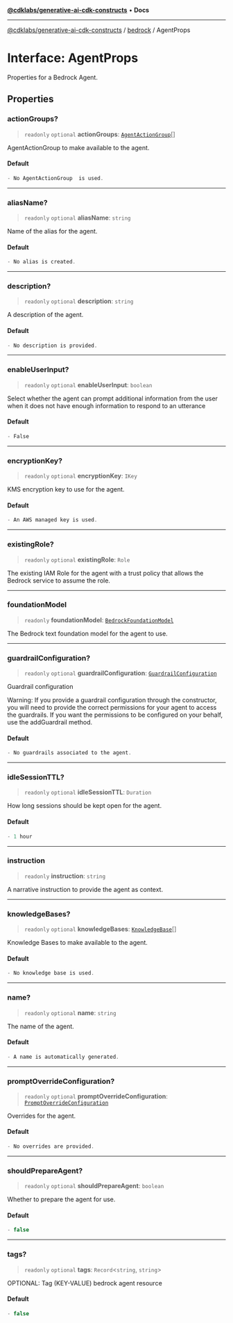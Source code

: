 [**@cdklabs/generative-ai-cdk-constructs**](../../../README.md) • **Docs**

***

[@cdklabs/generative-ai-cdk-constructs](../../../README.md) / [bedrock](../README.md) / AgentProps

# Interface: AgentProps

Properties for a Bedrock Agent.

## Properties

### actionGroups?

> `readonly` `optional` **actionGroups**: [`AgentActionGroup`](../classes/AgentActionGroup.md)[]

AgentActionGroup to make available to the agent.

#### Default

```ts
- No AgentActionGroup  is used.
```

***

### aliasName?

> `readonly` `optional` **aliasName**: `string`

Name of the alias for the agent.

#### Default

```ts
- No alias is created.
```

***

### description?

> `readonly` `optional` **description**: `string`

A description of the agent.

#### Default

```ts
- No description is provided.
```

***

### enableUserInput?

> `readonly` `optional` **enableUserInput**: `boolean`

Select whether the agent can prompt additional
information from the user when it does not have
enough information to respond to an utterance

#### Default

```ts
- False
```

***

### encryptionKey?

> `readonly` `optional` **encryptionKey**: `IKey`

KMS encryption key to use for the agent.

#### Default

```ts
- An AWS managed key is used.
```

***

### existingRole?

> `readonly` `optional` **existingRole**: `Role`

The existing IAM Role for the agent with a trust policy that
allows the Bedrock service to assume the role.

***

### foundationModel

> `readonly` **foundationModel**: [`BedrockFoundationModel`](../../foundation_models/classes/BedrockFoundationModel.md)

The Bedrock text foundation model for the agent to use.

***

### guardrailConfiguration?

> `readonly` `optional` **guardrailConfiguration**: [`GuardrailConfiguration`](GuardrailConfiguration.md)

Guardrail configuration

Warning: If you provide a guardrail configuration through the constructor,
you will need to provide the correct permissions for your agent to access
the guardrails. If you want the permissions to be configured on your behalf,
use the addGuardrail method.

#### Default

```ts
- No guardrails associated to the agent.
```

***

### idleSessionTTL?

> `readonly` `optional` **idleSessionTTL**: `Duration`

How long sessions should be kept open for the agent.

#### Default

```ts
- 1 hour
```

***

### instruction

> `readonly` **instruction**: `string`

A narrative instruction to provide the agent as context.

***

### knowledgeBases?

> `readonly` `optional` **knowledgeBases**: [`KnowledgeBase`](../classes/KnowledgeBase.md)[]

Knowledge Bases to make available to the agent.

#### Default

```ts
- No knowledge base is used.
```

***

### name?

> `readonly` `optional` **name**: `string`

The name of the agent.

#### Default

```ts
- A name is automatically generated.
```

***

### promptOverrideConfiguration?

> `readonly` `optional` **promptOverrideConfiguration**: [`PromptOverrideConfiguration`](PromptOverrideConfiguration.md)

Overrides for the agent.

#### Default

```ts
- No overrides are provided.
```

***

### shouldPrepareAgent?

> `readonly` `optional` **shouldPrepareAgent**: `boolean`

Whether to prepare the agent for use.

#### Default

```ts
- false
```

***

### tags?

> `readonly` `optional` **tags**: `Record`\<`string`, `string`\>

OPTIONAL: Tag (KEY-VALUE) bedrock agent resource

#### Default

```ts
- false
```

